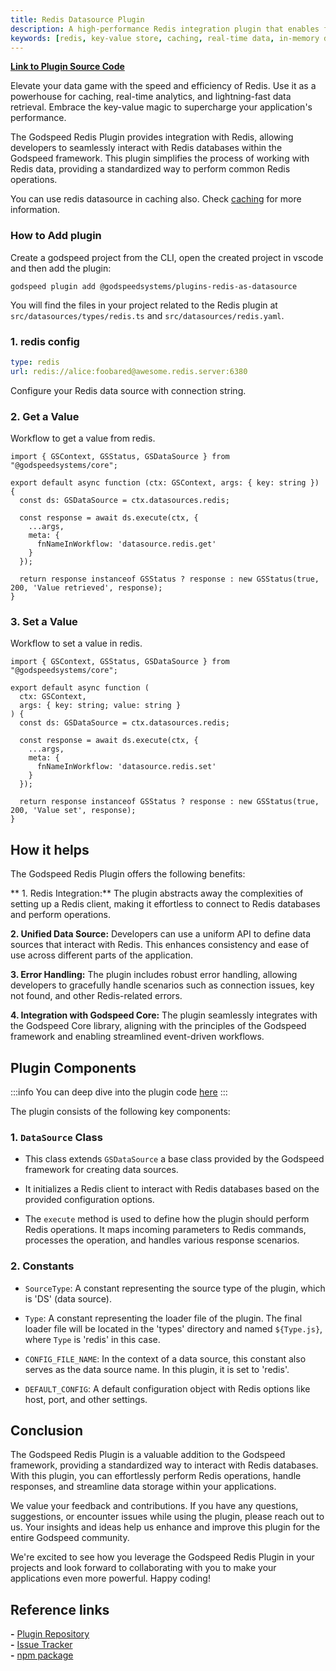 ```yaml
---
title: Redis Datasource Plugin
description: A high-performance Redis integration plugin that enables fast caching, real-time data operations, and key-value storage in Godspeed applications. Features include seamless Redis operations, error handling, and support for common Redis commands.
keywords: [redis, key-value store, caching, real-time data, in-memory database, godspeed plugin, data storage, performance optimization, redis operations, data retrieval]
---
```


**[Link to Plugin Source Code](https://github.com/godspeedsystems/gs-plugins/tree/main/plugins/redis-as-datasource)** 

Elevate your data game with the speed and efficiency of Redis. Use it as a powerhouse for caching, real-time analytics, and lightning-fast data retrieval. Embrace the key-value magic to supercharge your application's performance.

The Godspeed Redis Plugin provides integration with Redis, allowing developers to seamlessly interact with Redis databases within the Godspeed framework. This plugin simplifies the process of working with Redis data, providing a standardized way to perform common Redis operations.

You can use redis datasource in caching also. Check [caching](../caching.md) for more information.

### How to Add plugin
Create a godspeed project from the CLI, open the created project in vscode and then add the plugin:

```
godspeed plugin add @godspeedsystems/plugins-redis-as-datasource
```

You will find the files in your project related to the Redis plugin at `src/datasources/types/redis.ts` and `src/datasources/redis.yaml`.


### 1. redis config
```yaml title=src/datasources/redis.yaml
type: redis
url: redis://alice:foobared@awesome.redis.server:6380

```
Configure your Redis data source with connection string. 

### 2. Get a Value
Workflow to get a value from redis.

```
import { GSContext, GSStatus, GSDataSource } from "@godspeedsystems/core";

export default async function (ctx: GSContext, args: { key: string }) {
  const ds: GSDataSource = ctx.datasources.redis;

  const response = await ds.execute(ctx, {
    ...args,
    meta: {
      fnNameInWorkflow: 'datasource.redis.get'
    }
  });

  return response instanceof GSStatus ? response : new GSStatus(true, 200, 'Value retrieved', response);
}

```

### 3. Set a Value
Workflow to set a value in redis.

```
import { GSContext, GSStatus, GSDataSource } from "@godspeedsystems/core";

export default async function (
  ctx: GSContext,
  args: { key: string; value: string }
) {
  const ds: GSDataSource = ctx.datasources.redis;

  const response = await ds.execute(ctx, {
    ...args,
    meta: {
      fnNameInWorkflow: 'datasource.redis.set'
    }
  });

  return response instanceof GSStatus ? response : new GSStatus(true, 200, 'Value set', response);
}

```

## How it helps

The Godspeed Redis Plugin offers the following benefits:

** 1. Redis Integration:** The plugin abstracts away the complexities of setting up a Redis client, making it effortless to connect to Redis databases and perform operations.

**2. Unified Data Source:** Developers can use a uniform API to define data sources that interact with Redis. This enhances consistency and ease of use across different parts of the application.

**3. Error Handling:** The plugin includes robust error handling, allowing developers to gracefully handle scenarios such as connection issues, key not found, and other Redis-related errors.

**4. Integration with Godspeed Core:** The plugin seamlessly integrates with the Godspeed Core library, aligning with the principles of the Godspeed framework and enabling streamlined event-driven workflows.

## Plugin Components

:::info
You can deep dive into the plugin code [here](https://github.com/godspeedsystems/gs-plugins/tree/main/plugins/redis-as-datasource)
:::

The plugin consists of the following key components:
### 1. `DataSource` Class
- This class extends `GSDataSource` a base class provided by the Godspeed framework for creating data sources.
- It initializes a Redis client to interact with Redis databases based on the provided configuration options.

- The `execute` method is used to define how the plugin should perform Redis operations. It maps incoming parameters to Redis commands, processes the operation, and handles various response scenarios.

### 2. Constants
- `SourceType`: A constant representing the source type of the plugin, which is 'DS' (data source).

- `Type`: A constant representing the loader file of the plugin. The final loader file will be located in the 'types' directory and named `${Type.js}`, where `Type` is 'redis' in this case.

- `CONFIG_FILE_NAME`: In the context of a data source, this constant also serves as the data source name. In this plugin, it is set to 'redis'.

- `DEFAULT_CONFIG`: A default configuration object with Redis options like host, port, and other settings.


## Conclusion

The Godspeed Redis Plugin is a valuable addition to the Godspeed framework, providing a standardized way to interact with Redis databases. With this plugin, you can effortlessly perform Redis operations, handle responses, and streamline data storage within your applications.

We value your feedback and contributions. If you have any questions, suggestions, or encounter issues while using the plugin, please reach out to us. Your insights and ideas help us enhance and improve this plugin for the entire Godspeed community.

We're excited to see how you leverage the Godspeed Redis Plugin in your projects and look forward to collaborating with you to make your applications even more powerful. Happy coding!

## Reference links
**-** [Plugin Repository](https://github.com/godspeedsystems/gs-plugins/tree/main/plugins/redis-as-datasource)   
**-** [Issue Tracker](https://github.com/godspeedsystems/gs-plugins/issues)      
**-** [npm package](https://www.npmjs.com/package/@godspeedsystems/plugins-redis-as-datasource)